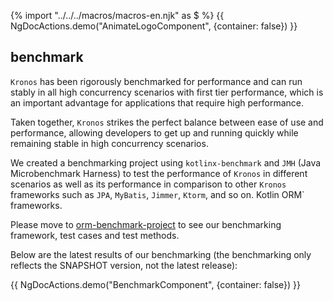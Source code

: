 {% import "../../../macros/macros-en.njk" as $ %}
{{ NgDocActions.demo("AnimateLogoComponent", {container: false}) }}

## benchmark

`Kronos` has been rigorously benchmarked for performance and can run stably in all high concurrency scenarios with first tier performance, which is an important advantage for applications that require high performance.

Taken together, `Kronos` strikes the perfect balance between ease of use and performance, allowing developers to get up and running quickly while remaining stable in high concurrency scenarios.

We created a benchmarking project using `kotlinx-benchmark` and `JMH` (Java Microbenchmark Harness) to test the performance of `Kronos` in different scenarios as well as its performance in comparison to other `Kronos` frameworks such as `JPA`, `MyBatis`, `Jimmer`, `Ktorm`, and so on. Kotlin ORM` frameworks.

Please move to [orm-benchmark-project](https://github.com/Kronos-orm/orm-benchmark-project) to see our benchmarking framework, test cases and test methods.

Below are the latest results of our benchmarking (the benchmarking only reflects the SNAPSHOT version, not the latest release):

{{ NgDocActions.demo("BenchmarkComponent", {container: false}) }}
